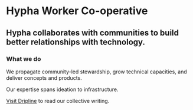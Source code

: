 # Hypha Worker Co-operative

## Hypha collaborates with communities to build better relationships with technology. 

### What we do

We propagate community-led stewardship, grow technical capacities, and deliver concepts and products.

Our expertise spans ideation to infrastructure. 

[Visit Dripline](https://hypha.coop/dripline/) to read our collective writing.